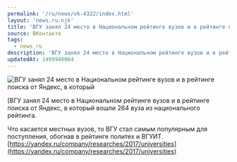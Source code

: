 ```yaml
---
permalink: '/ru/news/vk-4322/index.html'
layout: 'news.ru.njk'
title: 'ВГУ занял 24 место в Национальном рейтинге вузов и в рейтинге поиска от Яндекс, в который вошли'
source: ВКонтакте
tags:
  - news_ru
description: 'ВГУ занял 24 место в Национальном рейтинге вузов и в рейтинге поиска от Яндекс, в который'
updatedAt: 1499940064
---
```

![ВГУ занял 24 место в Национальном рейтинге вузов и в рейтинге поиска от Яндекс, в который](https://sun9-35.userapi.com/c639219/v639219210/38fbd/uxruKFc-qWA.jpg)

[ВГУ занял 24 место в Национальном рейтинге вузов и в рейтинге поиска от Яндекс, в который вошли 264 вуза из национального рейтинга.

Что касается местных вузов, то ВГУ стал самым популярным для поступления, обогнав в рейтинге политех и ВГУИТ.[https://yandex.ru/company/researches/2017/universities](https://yandex.ru/company/researches/2017/universities)
